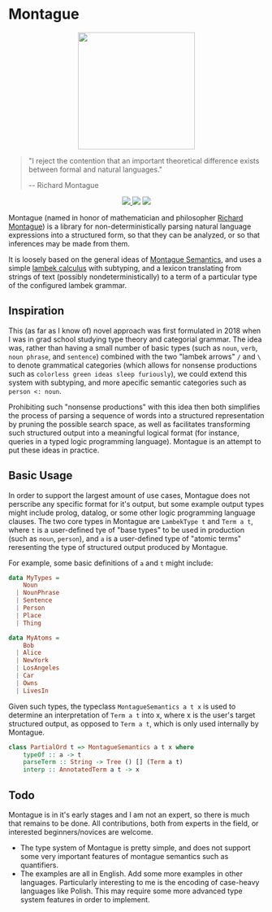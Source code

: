 # Montague

<p align="center">
  <img src="https://people.umass.edu/scable/LING797M-FA19/Montague.jpg" width=230/>
</p>

 > "I reject the contention that an important theoretical difference exists between formal and natural languages." 
 >       
 >    -- Richard Montague

<p align="center">
  <a href="https://www.haskell.org/">
    <img src="https://img.shields.io/badge/Language-Haskell-blue">
  </a>
  <img src="https://img.shields.io/badge/Hackage-TODO-red">
  <img src="https://img.shields.io/badge/License-MIT-blue">
</p>

Montague (named in honor of mathematician and philosopher [Richard Montague](https://en.wikipedia.org/wiki/Richard_Montague)) is a library for non-deterministically parsing natural language expressions into a structured form, so that they can be analyzed, or so that inferences may be made from them.

It is loosely based on the general ideas of [Montague Semantics](https://plato.stanford.edu/entries/montague-semantics/#ComMonSem), and uses a simple [lambek calculus](https://en.wikipedia.org/wiki/Categorial_grammar) with subtyping, and a lexicon translating from strings of text (possibly nondeterministically) to a term of a particular type of the configured lambek grammar.

Inspiration
-----------


This (as far as I know of) novel approach was first formulated in 2018 when I 
 was in grad school studying type theory and categorial grammar. 
 The idea was, rather than having a small number of basic types (such as 
 `noun`, `verb`, `noun phrase`, and `sentence`) combined with the two "lambek arrows"
 `/` and `\` to denote grammatical categories (which allows for nonsense productions
 such as `colorless green ideas sleep furiously`), we could extend this system with subtyping, and
 more apecific semantic categories such as `person <: noun`.
 
 Prohibiting such 
 "nonsense productions" with this idea then both simplifies the process of parsing a 
 sequence of words into a structured representation by pruning the possible 
 search space, as well as facilitates transforming such structured output 
 into a meaningful logical format (for instance, queries in a typed logic programming 
 language). Montague is an attempt to put these ideas in practice.

Basic Usage
----------- 

In order to support the largest amount of use cases, Montague does not perscribe any specific format for it's output, but some example output types might include prolog, datalog, or some other logic programming language clauses. The two core types in Montague are `LambekType t` and `Term a t`, where `t` is a user-defined tye of "base types" 
to be used in production (such as `noun`, `person`), and `a` is a user-defined type 
of "atomic terms" reresenting the type of structured output produced by Montague.




For example, some basic definitions of `a` and `t` might include:

```haskell
data MyTypes =
    Noun
  | NounPhrase
  | Sentence
  | Person
  | Place
  | Thing

data MyAtoms =
    Bob
  | Alice
  | NewYork
  | LosAngeles
  | Car
  | Owns
  | LivesIn
```

Given such types, the typeclass `MontagueSemantics a t x` is used
 to determine an interpretation of `Term a t` into
 x, where x is the user's target structured output, as opposed to 
 `Term a t`, which is only used internally by Montague.

```haskell
class PartialOrd t => MontagueSemantics a t x where
    typeOf :: a -> t
    parseTerm :: String -> Tree () [] (Term a t)
    interp :: AnnotatedTerm a t -> x
```

Todo
----

Montague is in it's early stages and I am not an expert, so there is much that 
remains to be done. All contributions, both from experts in the field, or interested 
beginners/novices are welcome.

  * The type system of Montague is pretty simple, and does not support 
   some very important features of montague semantics such as quantifiers.
  * The examples are all in English. Add some more examples in other languages. Particularly 
    interesting to me is the encoding of case-heavy languages like Polish. This may require some more advanced type system features in order to implement.

   

